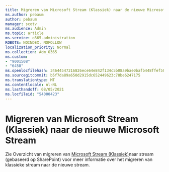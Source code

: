 ```yaml
---
title: Migreren van Microsoft Stream (Klassiek) naar de nieuwe Microsoft Stream
ms.author: pebaum
author: pebaum
manager: scotv
ms.audience: Admin
ms.topic: article
ms.service: o365-administration
ROBOTS: NOINDEX, NOFOLLOW
localization_priority: Normal
ms.collection: Adm_O365
ms.custom:
- "9001508"
- "6450"
ms.openlocfilehash: 34644547216826ece64e842f134c5b08a9bae0bafb448ffef589db78c3263c5a
ms.sourcegitcommit: b5f7da89a650d2915dc652449623c78be6247175
ms.translationtype: MT
ms.contentlocale: nl-NL
ms.lasthandoff: 08/05/2021
ms.locfileid: "54000423"
---
```

# <a name="migrate-from-microsoft-stream-classic-to-the-new-microsoft-stream"></a>Migreren van Microsoft Stream (Klassiek) naar de nieuwe Microsoft Stream

Zie Overzicht van migreren van [Microsoft Stream (Klassiek)](/stream/streamnew/stream-classic-to-new-migration-overview)naar stream (gebaseerd op SharePoint) voor meer informatie over het migreren van klassieke stream naar de nieuwe stream.